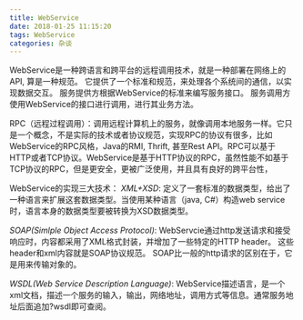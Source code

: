 ```yaml
---
title: WebService
date: 2018-01-25 11:15:20
tags: WebService
categories: 杂谈
---
```

WebService是一种跨语言和跨平台的远程调用技术，就是一种部署在网络上的API, 算是一种规范。
它提供了一个标准和规范，来处理各个系统间的通信，以实现数据交互。
服务提供方根据WebService的标准来编写服务接口。
服务调用方使用WebService的接口进行调用，进行其业务方法。

RPC（远程过程调用）：调用远程计算机上的服务，就像调用本地服务一样。它只是一个概念，不是实际的技术或者协议规范，实现RPC的协议有很多，比如WebService的RPC风格，Java的RMI, Thrift, 甚至Rest API。RPC可以基于HTTP或者TCP协议。WebService是基于HTTP协议的RPC，虽然性能不如基于TCP协议的RPC，但是更安全，更被广泛使用，并且具有良好的跨平台性，

WebService的实现三大技术：
*XML+XSD*: 定义了一套标准的数据类型，给出了一种语言来扩展这套数据类型。当使用某种语言（java, C#）构造web service时，语言本身的数据类型要被转换为XSD数据类型。

*SOAP(Simlple Object Access Protocol)*: 
WebServcie通过http发送请求和接受响应时，内容都采用了XML格式封装，并增加了一些特定的HTTP header。 这些header和xml内容就是SOAP协议规范。
SOAP比一般的http请求的区别在于，它是用来传输对象的。

*WSDL(Web Service Description Language)*:
WebService描述语言，是一个xml文档，描述一个服务的输入，输出，网络地址，调用方式等信息。通常服务地址后面追加?wsdl即可查阅。